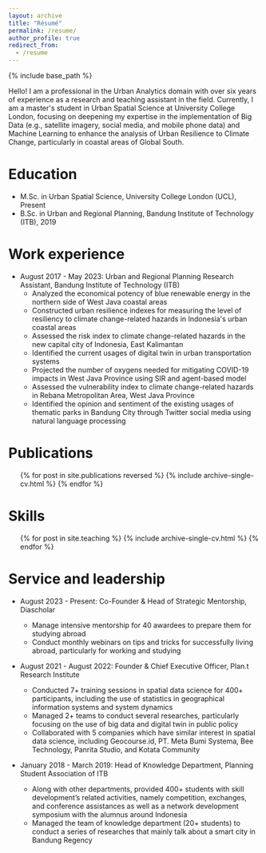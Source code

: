 ```yaml
---
layout: archive
title: "Résumé"
permalink: /resume/
author_profile: true
redirect_from:
  - /resume
---
```


{% include base_path %}

Hello! I am a professional in the Urban Analytics domain with over six years of experience as a research and teaching assistant in the field. Currently, 
I am a master's student in Urban Spatial Science at University College London, 
focusing on deepening my expertise in the implementation of Big Data (e.g., satellite imagery, social media, and mobile phone data) and 
Machine Learning to enhance the analysis of Urban Resilience to Climate Change, 
particularly in coastal areas of Global South.


Education
======
* M.Sc. in Urban Spatial Science, University College London (UCL), Present
* B.Sc. in Urban and Regional Planning, Bandung Institute of Technology (ITB), 2019

Work experience
======
* August 2017 - May 2023: Urban and Regional Planning Research Assistant, Bandung Institute of Technology (ITB)
  * Analyzed the economical potency of blue renewable energy in the northern side of West Java coastal areas
  * Constructed urban resilience indexes for measuring the level of resiliency to climate change-related hazards in Indonesia's urban coastal areas
  * Assessed the risk index to climate change-related hazards in the new capital city of Indonesia, East Kalimantan
  * Identified the current usages of digital twin in urban transportation systems
  * Projected the number of oxygens needed for mitigating COVID-19 impacts in West Java Province using SIR and agent-based model
  * Assessed the vulnerability index to climate change-related hazards in Rebana Metropolitan Area, West Java Province
  * Identified the opinion and sentiment of the existing usages of thematic parks in Bandung City through Twitter social media using natural language processing
  
Publications
======
  <ul>{% for post in site.publications reversed %}
    {% include archive-single-cv.html %}
  {% endfor %}</ul>
  
Skills
======
  <ul>{% for post in site.teaching %}
    {% include archive-single-cv.html %}
  {% endfor %}</ul>
  
Service and leadership
======
* August 2023 - Present: Co-Founder & Head of Strategic Mentorship, Diascholar
  * Manage intensive mentorship for 40 awardees to prepare them for studying abroad
  * Conduct monthly webinars on tips and tricks for successfully living abroad, particularly for working and studying

* August 2021 - August 2022: Founder & Chief Executive Officer, Plan.t Research Institute
  * Conducted 7+ training sessions in spatial data science for 400+ participants, including the use of statistics in geographical information systems and system dynamics  
  * Managed 2+ teams to conduct several researches, particularly focusing on the use of big data and digital twin in public policy
  * Collaborated with 5 companies which have similar interest in spatial data science, including Geocourse.id, PT. Meta Bumi Systema, Bee Technology, Panrita Studio, and Kotata Community

* January 2018 - March 2019: Head of Knowledge Department, Planning Student Association of ITB
  * Along with other departments, provided 400+ students with skill development’s related activities, namely competition, exchanges, and conference assistances as well as a network development symposium with the alumnus around Indonesia
  * Managed the team of knowledge department (20+ students) to conduct a series of researches that mainly talk about a smart city in Bandung Regency
